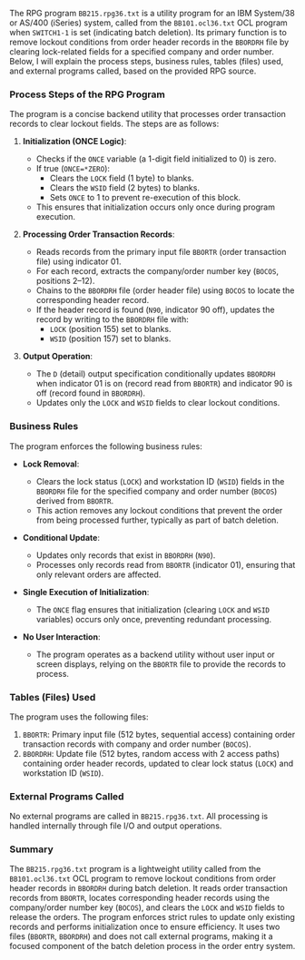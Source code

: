 The RPG program `BB215.rpg36.txt` is a utility program for an IBM System/38 or AS/400 (iSeries) system, called from the `BB101.ocl36.txt` OCL program when `SWITCH1-1` is set (indicating batch deletion). Its primary function is to remove lockout conditions from order header records in the `BBORDRH` file by clearing lock-related fields for a specified company and order number. Below, I will explain the process steps, business rules, tables (files) used, and external programs called, based on the provided RPG source.

### Process Steps of the RPG Program

The program is a concise backend utility that processes order transaction records to clear lockout fields. The steps are as follows:

1. **Initialization (ONCE Logic)**:
   - Checks if the `ONCE` variable (a 1-digit field initialized to 0) is zero.
   - If true (`ONCE=*ZERO`):
     - Clears the `LOCK` field (1 byte) to blanks.
     - Clears the `WSID` field (2 bytes) to blanks.
     - Sets `ONCE` to 1 to prevent re-execution of this block.
   - This ensures that initialization occurs only once during program execution.

2. **Processing Order Transaction Records**:
   - Reads records from the primary input file `BBORTR` (order transaction file) using indicator 01.
   - For each record, extracts the company/order number key (`BOCOS`, positions 2–12).
   - Chains to the `BBORDRH` file (order header file) using `BOCOS` to locate the corresponding header record.
   - If the header record is found (`N90`, indicator 90 off), updates the record by writing to the `BBORDRH` file with:
     - `LOCK` (position 155) set to blanks.
     - `WSID` (position 157) set to blanks.

3. **Output Operation**:
   - The `D` (detail) output specification conditionally updates `BBORDRH` when indicator 01 is on (record read from `BBORTR`) and indicator 90 is off (record found in `BBORDRH`).
   - Updates only the `LOCK` and `WSID` fields to clear lockout conditions.

### Business Rules

The program enforces the following business rules:

- **Lock Removal**:
  - Clears the lock status (`LOCK`) and workstation ID (`WSID`) fields in the `BBORDRH` file for the specified company and order number (`BOCOS`) derived from `BBORTR`.
  - This action removes any lockout conditions that prevent the order from being processed further, typically as part of batch deletion.

- **Conditional Update**:
  - Updates only records that exist in `BBORDRH` (`N90`).
  - Processes only records read from `BBORTR` (indicator 01), ensuring that only relevant orders are affected.

- **Single Execution of Initialization**:
  - The `ONCE` flag ensures that initialization (clearing `LOCK` and `WSID` variables) occurs only once, preventing redundant processing.

- **No User Interaction**:
  - The program operates as a backend utility without user input or screen displays, relying on the `BBORTR` file to provide the records to process.

### Tables (Files) Used

The program uses the following files:
1. `BBORTR`: Primary input file (512 bytes, sequential access) containing order transaction records with company and order number (`BOCOS`).
2. `BBORDRH`: Update file (512 bytes, random access with 2 access paths) containing order header records, updated to clear lock status (`LOCK`) and workstation ID (`WSID`).

### External Programs Called

No external programs are called in `BB215.rpg36.txt`. All processing is handled internally through file I/O and output operations.

### Summary

The `BB215.rpg36.txt` program is a lightweight utility called from the `BB101.ocl36.txt` OCL program to remove lockout conditions from order header records in `BBORDRH` during batch deletion. It reads order transaction records from `BBORTR`, locates corresponding header records using the company/order number key (`BOCOS`), and clears the `LOCK` and `WSID` fields to release the orders. The program enforces strict rules to update only existing records and performs initialization once to ensure efficiency. It uses two files (`BBORTR`, `BBORDRH`) and does not call external programs, making it a focused component of the batch deletion process in the order entry system.